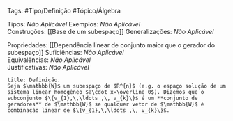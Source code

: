 Tags: #Tipo/Definição #Tópico/Álgebra

Tipos: _Não Aplicável_ 
Exemplos: _Não Aplicável_  
Construções: [[Base de um subespaço]] 
Generalizações: _Não Aplicável_

Propriedades: [[Dependência linear de conjunto maior que o gerador do subespaço]]
Suficiências: _Não Aplicável_  
Equivalências: _Não Aplicável_  
Justificativas: _Não Aplicável_

```ad-abstract
title: Definição.
Seja $\mathbb{W}$ um subespaço de $R^{n}$ (e.g. o espaço solução de um sistema linear homogêneo $a\cdot x=\overline 0$). Dizemos que o subconjunto $\{v_{1},\,\ldots ,\, v_{k}\}$ é um **conjunto de geradores** de $\mathbb{W}$ se qualquer vetor de $\mathbb{W}$ é combinação linear de $\{v_{1},\,\ldots ,\, v_{k}\}$.
```

